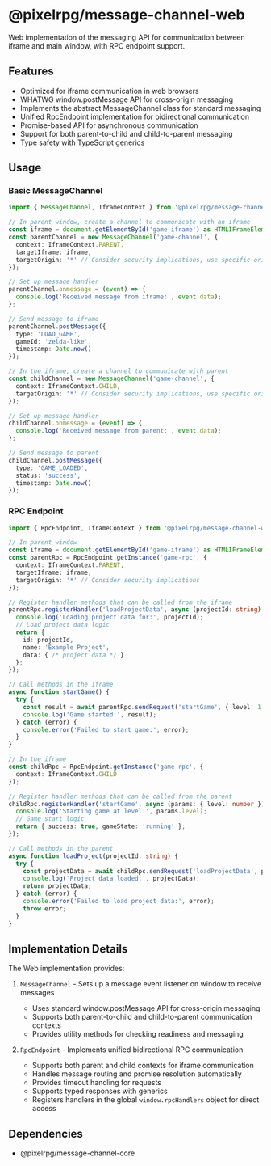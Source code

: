 # @pixelrpg/message-channel-web

Web implementation of the messaging API for communication between iframe and main window, with RPC endpoint support.

## Features

- Optimized for iframe communication in web browsers
- WHATWG window.postMessage API for cross-origin messaging
- Implements the abstract MessageChannel class for standard messaging
- Unified RpcEndpoint implementation for bidirectional communication
- Promise-based API for asynchronous communication
- Support for both parent-to-child and child-to-parent messaging
- Type safety with TypeScript generics

## Usage

### Basic MessageChannel

```typescript
import { MessageChannel, IframeContext } from '@pixelrpg/message-channel-web';

// In parent window, create a channel to communicate with an iframe
const iframe = document.getElementById('game-iframe') as HTMLIFrameElement;
const parentChannel = new MessageChannel('game-channel', {
  context: IframeContext.PARENT,
  targetIframe: iframe,
  targetOrigin: '*' // Consider security implications, use specific origin in production
});

// Set up message handler
parentChannel.onmessage = (event) => {
  console.log('Received message from iframe:', event.data);
};

// Send message to iframe
parentChannel.postMessage({ 
  type: 'LOAD_GAME',
  gameId: 'zelda-like',
  timestamp: Date.now()
});

// In the iframe, create a channel to communicate with parent
const childChannel = new MessageChannel('game-channel', {
  context: IframeContext.CHILD,
  targetOrigin: '*' // Consider security implications, use specific origin in production
});

// Set up message handler
childChannel.onmessage = (event) => {
  console.log('Received message from parent:', event.data);
};

// Send message to parent
childChannel.postMessage({
  type: 'GAME_LOADED',
  status: 'success',
  timestamp: Date.now()
});
```

### RPC Endpoint

```typescript
import { RpcEndpoint, IframeContext } from '@pixelrpg/message-channel-web';

// In parent window
const iframe = document.getElementById('game-iframe') as HTMLIFrameElement;
const parentRpc = RpcEndpoint.getInstance('game-rpc', {
  context: IframeContext.PARENT,
  targetIframe: iframe,
  targetOrigin: '*' // Consider security implications
});

// Register handler methods that can be called from the iframe
parentRpc.registerHandler('loadProjectData', async (projectId: string) => {
  console.log('Loading project data for:', projectId);
  // Load project data logic
  return { 
    id: projectId,
    name: 'Example Project',
    data: { /* project data */ }
  };
});

// Call methods in the iframe
async function startGame() {
  try {
    const result = await parentRpc.sendRequest('startGame', { level: 1 });
    console.log('Game started:', result);
  } catch (error) {
    console.error('Failed to start game:', error);
  }
}

// In the iframe
const childRpc = RpcEndpoint.getInstance('game-rpc', {
  context: IframeContext.CHILD
});

// Register handler methods that can be called from the parent
childRpc.registerHandler('startGame', async (params: { level: number }) => {
  console.log('Starting game at level:', params.level);
  // Game start logic
  return { success: true, gameState: 'running' };
});

// Call methods in the parent
async function loadProject(projectId: string) {
  try {
    const projectData = await childRpc.sendRequest('loadProjectData', projectId);
    console.log('Project data loaded:', projectData);
    return projectData;
  } catch (error) {
    console.error('Failed to load project data:', error);
    throw error;
  }
}
```

## Implementation Details

The Web implementation provides:

1. `MessageChannel` - Sets up a message event listener on window to receive messages
   - Uses standard window.postMessage API for cross-origin messaging
   - Supports both parent-to-child and child-to-parent communication contexts
   - Provides utility methods for checking readiness and messaging

2. `RpcEndpoint` - Implements unified bidirectional RPC communication
   - Supports both parent and child contexts for iframe communication
   - Handles message routing and promise resolution automatically
   - Provides timeout handling for requests
   - Supports typed responses with generics
   - Registers handlers in the global `window.rpcHandlers` object for direct access

## Dependencies

- @pixelrpg/message-channel-core 